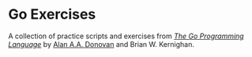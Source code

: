 # Go Exercises

A collection of practice scripts and exercises from [_The Go Programming Language_](http://amzn.to/2bNzLwT) by [Alan A.A. Donovan](https://github.com/adonovan) and Brian W. Kernighan.
